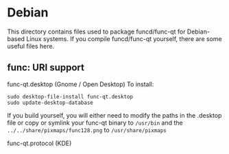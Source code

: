 
Debian
====================
This directory contains files used to package funcd/func-qt
for Debian-based Linux systems. If you compile funcd/func-qt yourself, there are some useful files here.

## func: URI support ##


func-qt.desktop  (Gnome / Open Desktop)
To install:

	sudo desktop-file-install func-qt.desktop
	sudo update-desktop-database

If you build yourself, you will either need to modify the paths in
the .desktop file or copy or symlink your func-qt binary to `/usr/bin`
and the `../../share/pixmaps/func128.png` to `/usr/share/pixmaps`

func-qt.protocol (KDE)

